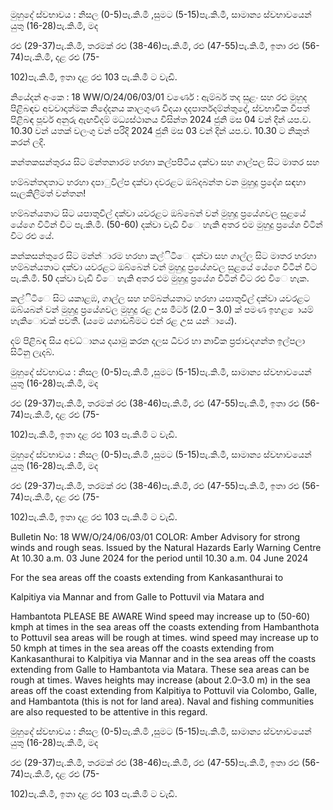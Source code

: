 මුහුදේ ස්වභාවය : නිසල (0-5)පැ.කි.මී ,සුමට (5-15)පැ.කි.මී, සාමාන්‍ය ස්වභාවයෙන් යුතු (16-28)පැ.කි.මී, මද

රළු (29-37)පැ.කි.මී, තරමක් රළු (38-46)පැ.කි.මී, රළු (47-55)පැ.කි.මී, ඉතා රළු (56-74)පැ.කි.මී, දළ රළු (75-

102)පැ.කි.මී, ඉතා දළ රළු 103 පැ.කි.මී ට වැඩි.

නියේදන්‍ අංකෙ : 18 WW/O/24/06/03/01 වර්ණෙ : ඇම්බර් තද සුළං සහ රළු මුහුද පිළිබඳව අවවාදාත්මක නිදේදනය කාලගුණ විදයා දදපාර්තදම්න්තුදේ, ස්වභාවික විපත් පිළිබඳ පූර්ව අනුරු ඇඟවීදම් මධ්‍යස්ථානය විසින්ත 2024 ජුනි මස 04 වන්‍ දින්‍ යප.ව. 10.30 වන්‍ යතක් වලංගු වන්‍ පරිදි 2024 ජුනි මස 03 වන්‍ දින්‍ යප.ව. 10.30 ට නිකුත් කරන්‍ ලදි.

කන්තකසන්තුරය සිට මන්තනාරම හරහා කල්පපිටිය දක්වා සහ ගාල්පල සිට මාතර සහ

හම්බන්තදතාට හරහා දපාුවිල්ප දක්වා දවරළට ඔබ්දබන්ත වන මුහුදු ප්‍රදේශ සඳහා සැලකිලිමත් වන්තන!

හම්බන්යතාට සිට යපාතුවිල් දක්වා යවරළට ඔබ්බෙන් වන්‍ මුහුදු ප්‍රයේශවල සුළයේ යේගෙ විටින් විට පැ.කි.මී. (50-60) දක්වා වැඩි විෙ හැකි අතර එම මුහුදු ප්‍රයේශ විටින් විට රළු යේ.

කන්කසන්තුරෙ සිට මන්න්‍ාරම හරහා කල්ිටිෙ දක්වා සහ ගාල්ල සිට මාතර හරහා හම්බන්යතාට දක්වා යවරළට ඔබ්බෙන් වන්‍ මුහුදු ප්‍රයේශවල සුළයේ යේගෙ විටින් විට පැ.කි.මී. 50 දක්වා වැඩි විෙ හැකි අතර එම මුහුදු ප්‍රයේශ විටින් විට රළු විෙ හැක.

කල්ිටිෙ සිට යකාළඹ, ගාල්ල සහ හම්බන්යතාට හරහා යපාතුවිල් දක්වා යවරළට ඔබ්යබන් වන්‍ මුහුදු ප්‍රයේශවල මුහුදු රළ උස මීටර් (2.0 – 3.0) ක් පමණ ඉහළ ොයම් හැකිොවක් පවතී. (යමෙ යගාඩබිමට එන්‍ රළ උස යන්‍ායේ).

දම් පිළිබඳ සිය අවධ්‍ානය දයාමු කරන දලස ධීවර හා නාවික ප්‍රජාවදගන්ත ඉල්පලා සිටිනු ලැදබ්.

මුහුදේ ස්වභාවය : නිසල (0-5)පැ.කි.මී ,සුමට (5-15)පැ.කි.මී, සාමාන්‍ය ස්වභාවයෙන් යුතු (16-28)පැ.කි.මී, මද

රළු (29-37)පැ.කි.මී, තරමක් රළු (38-46)පැ.කි.මී, රළු (47-55)පැ.කි.මී, ඉතා රළු (56-74)පැ.කි.මී, දළ රළු (75-

102)පැ.කි.මී, ඉතා දළ රළු 103 පැ.කි.මී ට වැඩි.

මුහුදේ ස්වභාවය : නිසල (0-5)පැ.කි.මී ,සුමට (5-15)පැ.කි.මී, සාමාන්‍ය ස්වභාවයෙන් යුතු (16-28)පැ.කි.මී, මද

රළු (29-37)පැ.කි.මී, තරමක් රළු (38-46)පැ.කි.මී, රළු (47-55)පැ.කි.මී, ඉතා රළු (56-74)පැ.කි.මී, දළ රළු (75-

102)පැ.කි.මී, ඉතා දළ රළු 103 පැ.කි.මී ට වැඩි.

Bulletin No: 18 WW/O/24/06/03/01 COLOR: Amber Advisory for strong winds and rough seas. Issued by the Natural Hazards Early Warning Centre At 10.30 a.m. 03 June 2024 for the period until 10.30 a.m. 04 June 2024

For the sea areas off the coasts extending from Kankasanthurai to

Kalpitiya via Mannar and from Galle to Pottuvil via Matara and

Hambantota PLEASE BE AWARE Wind speed may increase up to (50-60) kmph at times in the sea areas off the coasts extending from Hambanthota to Pottuvil sea areas will be rough at times. wind speed may increase up to 50 kmph at times in the sea areas off the coasts extending from Kankasanthurai to Kalpitiya via Mannar and in the sea areas off the coasts extending from Galle to Hambantota via Matara. These sea areas can be rough at times. Waves heights may increase (about 2.0–3.0 m) in the sea areas off the coast extending from Kalpitiya to Pottuvil via Colombo, Galle, and Hambantota (this is not for land area). Naval and fishing communities are also requested to be attentive in this regard.

මුහුදේ ස්වභාවය : නිසල (0-5)පැ.කි.මී ,සුමට (5-15)පැ.කි.මී, සාමාන්‍ය ස්වභාවයෙන් යුතු (16-28)පැ.කි.මී, මද

රළු (29-37)පැ.කි.මී, තරමක් රළු (38-46)පැ.කි.මී, රළු (47-55)පැ.කි.මී, ඉතා රළු (56-74)පැ.කි.මී, දළ රළු (75-

102)පැ.කි.මී, ඉතා දළ රළු 103 පැ.කි.මී ට වැඩි.